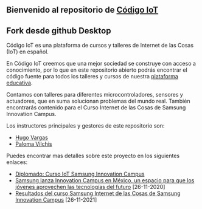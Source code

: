 ## Bienvenido al repositorio de  [Código IoT](https://www.codigoiot.com/)
## Fork desde github Desktop

Código IoT es una plataforma de cursos y talleres de Internet de las Cosas (IoT) en español. 
 
En Código IoT creemos que una mejor sociedad se construye con acceso a conocimiento, por lo que en este repositorio abierto podrás encontrar el código fuente para todos los talleres y cursos de nuestra [plataforma educativa](https://edu.codigoiot.com/).

Contamos con talleres para diferentes microcontroladores, sensores y actuadores, que en suma solucionan problemas del mundo real.  También encontrarás contenido para el Curso Internet de las Cosas de Samsung Innovation Campus.

Los instructores principales y gestores de este repositorio son:

 - [Hugo Vargas](https://github.com/hugoescalpelo)
 - [Paloma Vilchis](https://github.com/PalomaVilchis)

Puedes encontrar mas detalles sobre este proyecto en los siguientes enlaces:


 - [Diplomado: Curso IoT Samsung Innovation Campus](https://www.codigoiot.com/curso/seminario-iot-de-samsung-innovation-campus/)
 - [Samsung lanza Innovation Campus en México, un espacio para que los jóvenes aprovechen las tecnologías del futuro](https://news.samsung.com/mx/samsung-lanza-innovation-campus-en-mexico-un-espacio-para-que-los-jovenes-aprovechen-las-tecnologias-del-futuro)
   [26-11-2020]
 - [Resultados del curso Samsung Internet de las Cosas de Samsung Innovation Campus](https://www.codigoiot.com/samsung-innovation-campus-resultados/) [26-11-2021]
